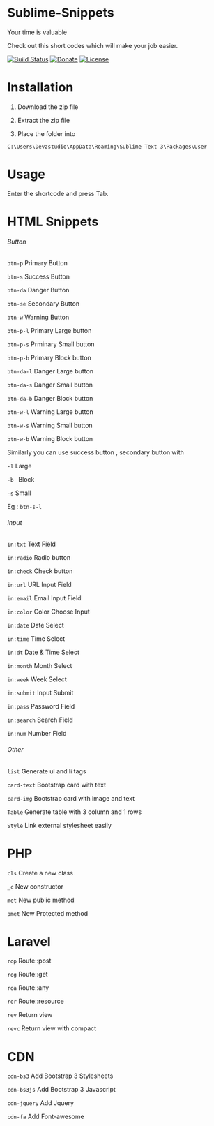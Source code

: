 # Sublime-Snippets
Your time is valuable 

Check out this short codes which will make your job easier.



[![Build Status](http://img.shields.io/badge/Version-1.0-green.svg)]( http://img.shields.io/badge/Version-1.0-green.svg )   <a href="http://devzstudio.com/donate.php" title="Donate"><img src="https://img.shields.io/badge/Donate-$-yellow.svg" alt="Donate" /></a> [![License](http://img.shields.io/badge/License-MIT-lightgrey.svg)](http://img.shields.io/badge/License-MIT-lightgrey.svg)

# Installation

1) Download the zip file 

2) Extract the zip file 

3) Place the folder into 

`C:\Users\Devzstudio\AppData\Roaming\Sublime Text 3\Packages\User`


# Usage

Enter the shortcode and press Tab.

# HTML Snippets

<h6>Button</h6>

`btn-p` Primary Button

`btn-s`  Success Button

`btn-da` Danger Button

`btn-se`  Secondary Button

`btn-w`  Warning Button

`btn-p-l`	Primary Large button

`btn-p-s` Prminary Small button

`btn-p-b` Primary Block button

`btn-da-l`	Danger Large button

`btn-da-s` Danger Small button

`btn-da-b` Danger Block button

`btn-w-l`	Warning Large button

`btn-w-s` Warning Small button

`btn-w-b` Warning Block button

Similarly you can use success button , secondary button with 

`-l`  Large 

`-b `  Block

`-s` Small

Eg : `btn-s-l`

<h6>Input</h6>

`in:txt` Text Field

`in:radio` Radio button

`in:check` Check button

`in:url` URL Input Field

`in:email` Email Input Field

`in:color` Color Choose Input

`in:date` Date Select

`in:time` Time Select

`in:dt` Date & Time Select

`in:month` Month Select

`in:week` Week Select

`in:submit` Input Submit

`in:pass` Password Field

`in:search` Search Field

`in:num` Number Field


<h6>Other</h6>

`list`  Generate ul and li tags 

`card-text`  Bootstrap card with text

`card-img`  Bootstrap card with image and text

`Table`  Generate table with 3 column and 1 rows 

`Style` Link external stylesheet easily

# PHP

`cls` Create a new class

`_c` New constructor

`met` New public method

`pmet` New Protected method


# Laravel

`rop` Route::post

`rog` Route::get

`roa` Route::any

`ror` Route::resource

`rev` Return view

`revc` Return view with compact

# CDN 

`cdn-bs3` Add Bootstrap 3 Stylesheets

`cdn-bs3js` Add Bootstrap 3 Javascript

`cdn-jquery` Add Jquery

`cdn-fa` Add Font-awesome
